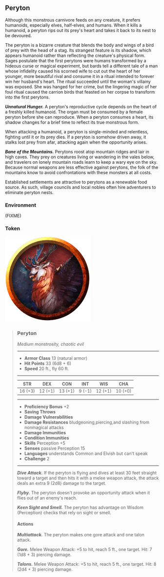 ## Peryton
Although this monstrous carnivore feeds on any creature, it prefers humanoids, especially elves, half-elves, and humans. When it kills a humanoid, a peryton rips out its prey's heart and takes it back to its nest to be devoured.

The peryton is a bizarre creature that blends the body and wings of a bird of prey with the head of a stag. Its strangest feature is its shadow, which appears humanoid rather than reflecting the creature's physical form. Sages postulate that the first perytons were humans transformed by a hideous curse or magical experiment, but bards tell a different tale of a man whose infidelity caused his scorned wife to cut out the heart of her younger, more beautiful rival and consume it in a ritual intended to forever win her husband's heart. The ritual succeeded until the woman's villainy was exposed. She was hanged for her crime, but the lingering magic of her foul ritual caused the carrion birds that feasted on her corpse to transform into the first perytons.

***Unnatural Hunger.*** A peryton's reproductive cycle depends on the heart of a freshly killed humanoid. The organ must be consumed by a female peryton before she can reproduce. When a peryton consumes a heart, its shadow changes for a brief time to reflect its true monstrous form.

When attacking a humanoid, a peryton is single-minded and relentless, fighting until it or its prey dies. If a peryton is somehow driven away, it stalks lost prey from afar, attacking again when the opportunity arises.

***Bane of the Mountains.*** Perytons roost atop mountain ridges and lair in high caves. They prey on creatures living or wandering in the vales below, and travelers on lonely mountain roads learn to keep a wary eye on the sky. Because normal weapons are less effective against perytons, the folk of the mountains know to avoid confrontations with these monsters at all costs.

Established settlements are attractive to perytons as a renewable food source. As such, village councils and local nobles often hire adventurers to eliminate peryton nests.

### Environment
(FIXME)

### Token
![](Peryton-Token.png)

>### Peryton
>*Medium monstrosity, chaotic evil*
>___
>- **Armor Class** 13 (natural armor)
>- **Hit Points** 33 (6d8 + 6)
>- **Speed** 20 ft., fly 60 ft.
>___
>|**STR**|**DEX**|**CON**|**INT**|**WIS**|**CHA**|
>|:---:|:---:|:---:|:---:|:---:|:---:|
>|16 (+3)|12 (+1)|13 (+1)|9 (-1)|12 (+1)|10 (+0)|
>
>___
>- **Proficiency Bonus** +2
>- **Saving Throws** 
>- **Damage Vulnerabilities** 
>- **Damage Resistances** bludgeoning,piercing,and slashing from nonmagical attacks
>- **Damage Immunities** 
>- **Condition Immunities** 
>- **Skills** Perception +5
>- **Senses** passive Perception 15
>- **Languages** understands Common and Elvish but can't speak
>- **Challenge** 2
>___
>***Dive Attack.*** If the peryton is flying and dives at least 30 feet straight toward a target and then hits it with a melee weapon attack, the attack deals an extra 9 (2d8) damage to the target.
>
>***Flyby.*** The peryton doesn't provoke an opportunity attack when it flies out of an enemy's reach.
>
>***Keen Sight and Smell.*** The peryton has advantage on Wisdom (Perception) checks that rely on sight or smell.
>
>#### Actions
>***Multiattack.*** The peryton makes one gore attack and one talon attack.
>
>***Gore.*** Melee Weapon Attack: +5 to hit, reach 5 ft., one target. Hit: 7 (1d8 + 3) piercing damage.
>
>***Talons.*** Melee Weapon Attack: +5 to hit, reach 5 ft., one target. Hit: 8 (2d4 + 3) piercing damage.
>
